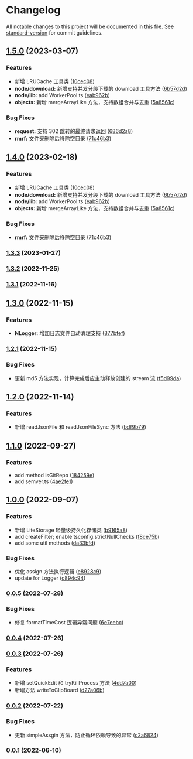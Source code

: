 # Changelog

All notable changes to this project will be documented in this file. See [standard-version](https://github.com/conventional-changelog/standard-version) for commit guidelines.

## [1.5.0](https://github.com/lzwme/fe-utils/compare/v1.3.3...v1.5.0) (2023-03-07)


### Features

* 新增 LRUCache 工具类 ([10cec08](https://github.com/lzwme/fe-utils/commit/10cec083dbc5a6050e496a37696948b04b631dfe))
* **node/download:** 新增支持并发分段下载的 download 工具方法 ([6b57d2d](https://github.com/lzwme/fe-utils/commit/6b57d2dbc01804266c1ffdab78fcc02979cafd1f))
* **node/lib:** add WorkerPool.ts ([eab962b](https://github.com/lzwme/fe-utils/commit/eab962b604f87a8bf33bab6ef02dc5405b293029))
* **objects:** 新增 mergeArrayLike 方法，支持数组合并与去重 ([5a8561c](https://github.com/lzwme/fe-utils/commit/5a8561cd55230bb3cc911470d9f9bc8ff041fea1))


### Bug Fixes

* **request:** 支持 302 跳转的最终请求返回 ([686d2a8](https://github.com/lzwme/fe-utils/commit/686d2a8caac33169eed0d9f2afbca1f7ed1bd421))
* **rmrf:** 文件夹删除后移除空目录 ([71c46b3](https://github.com/lzwme/fe-utils/commit/71c46b34c7df9279dff917363d5bde9946292cb0))

## [1.4.0](https://github.com/lzwme/fe-utils/compare/v1.3.3...v1.4.0) (2023-02-18)


### Features

* 新增 LRUCache 工具类 ([10cec08](https://github.com/lzwme/fe-utils/commit/10cec083dbc5a6050e496a37696948b04b631dfe))
* **node/download:** 新增支持并发分段下载的 download 工具方法 ([6b57d2d](https://github.com/lzwme/fe-utils/commit/6b57d2dbc01804266c1ffdab78fcc02979cafd1f))
* **node/lib:** add WorkerPool.ts ([eab962b](https://github.com/lzwme/fe-utils/commit/eab962b604f87a8bf33bab6ef02dc5405b293029))
* **objects:** 新增 mergeArrayLike 方法，支持数组合并与去重 ([5a8561c](https://github.com/lzwme/fe-utils/commit/5a8561cd55230bb3cc911470d9f9bc8ff041fea1))


### Bug Fixes

* **rmrf:** 文件夹删除后移除空目录 ([71c46b3](https://github.com/lzwme/fe-utils/commit/71c46b34c7df9279dff917363d5bde9946292cb0))

### [1.3.3](https://github.com/lzwme/fe-utils/compare/v1.3.2...v1.3.3) (2023-01-27)

### [1.3.2](https://github.com/lzwme/fe-utils/compare/v1.3.1...v1.3.2) (2022-11-25)

### [1.3.1](https://github.com/lzwme/fe-utils/compare/v1.3.0...v1.3.1) (2022-11-16)

## [1.3.0](https://github.com/lzwme/fe-utils/compare/v1.2.1...v1.3.0) (2022-11-15)


### Features

* **NLogger:** 增加日志文件自动清理支持 ([877bfef](https://github.com/lzwme/fe-utils/commit/877bfef414d3119b664a042548190c5b1e040196))

### [1.2.1](https://github.com/lzwme/fe-utils/compare/v1.2.0...v1.2.1) (2022-11-15)


### Bug Fixes

* 更新 md5 方法实现，计算完成后应主动释放创建的 stream 流 ([f5d99da](https://github.com/lzwme/fe-utils/commit/f5d99da200b45c6d19dcc9d25037cef812cb3b6a))

## [1.2.0](https://github.com/lzwme/fe-utils/compare/v1.1.0...v1.2.0) (2022-11-14)


### Features

* 新增 readJsonFile 和 readJsonFileSync 方法 ([bdf9b79](https://github.com/lzwme/fe-utils/commit/bdf9b7957179df499480f1098156ebdb18c48f0e))

## [1.1.0](https://github.com/lzwme/fe-utils/compare/v1.0.0...v1.1.0) (2022-09-27)


### Features

* add method isGitRepo ([184259e](https://github.com/lzwme/fe-utils/commit/184259e166b53c805befd1a4c0f697e45e8b5260))
* add semver.ts ([4ae2fe1](https://github.com/lzwme/fe-utils/commit/4ae2fe1d0ca5b4d7018fbb5ac189a447c350d4b2))

## [1.0.0](https://github.com/lzwme/fe-utils/compare/v0.0.5...v1.0.0) (2022-09-07)


### Features

* 新增 LiteStorage 轻量级持久化存储类 ([b9165a8](https://github.com/lzwme/fe-utils/commit/b9165a8abe72b52ee46130ee1ab32a4916b3650f))
* add createFilter; enable tsconfig.strictNullChecks ([f8ce75b](https://github.com/lzwme/fe-utils/commit/f8ce75b7faea38df483ae37dc0c40bb8783013ac))
* add some util methods ([da33bfd](https://github.com/lzwme/fe-utils/commit/da33bfdb8946b295e09860da19a4423638447368))


### Bug Fixes

* 优化 assign 方法执行逻辑 ([e8928c9](https://github.com/lzwme/fe-utils/commit/e8928c994b77ef873ab2b1737911bab445fd1e5a))
* update for Logger ([c894c94](https://github.com/lzwme/fe-utils/commit/c894c9416bb10dab9c0765a47f1dfabfb3a02463))

### [0.0.5](https://github.com/lzwme/fe-utils/compare/v0.0.4...v0.0.5) (2022-07-28)


### Bug Fixes

* 修复 formatTimeCost 逻辑异常问题 ([6e7eebc](https://github.com/lzwme/fe-utils/commit/6e7eebc8bb7d0466f8b125717d7d937daa2b0b3e))

### [0.0.4](https://github.com/lzwme/fe-utils/compare/v0.0.3...v0.0.4) (2022-07-26)

### [0.0.3](https://github.com/lzwme/fe-utils/compare/v0.0.2...v0.0.3) (2022-07-26)


### Features

* 新增 setQuickEdit 和 tryKillProcess 方法 ([4dd7a00](https://github.com/lzwme/fe-utils/commit/4dd7a00074d2fd6761d677894ca72d5fca451dd8))
* 新增方法 writeToClipBoard ([d27a06b](https://github.com/lzwme/fe-utils/commit/d27a06b2ad2cdcc26fa6b076487d14761e72c03c))

### [0.0.2](https://github.com/lzwme/fe-utils/compare/v0.0.1...v0.0.2) (2022-07-22)


### Bug Fixes

* 更新 simpleAssgin 方法，防止循环依赖导致的异常 ([c2a6824](https://github.com/lzwme/fe-utils/commit/c2a68242638f65fb8ad8023330a39e626f6da369))

### 0.0.1 (2022-06-10)
